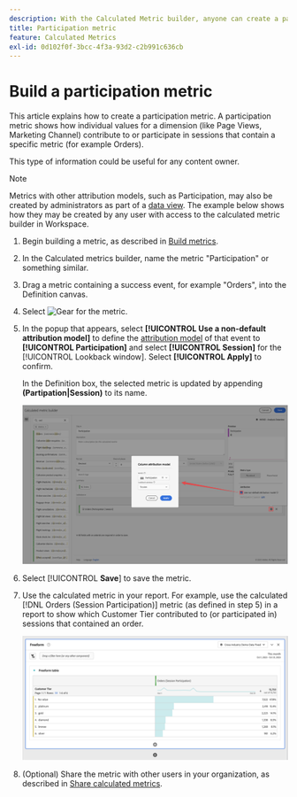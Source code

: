 ```yaml
---
description: With the Calculated Metric builder, anyone can create a participation metric.
title: Participation metric
feature: Calculated Metrics
exl-id: 0d102f0f-3bcc-4f3a-93d2-c2b991c636cb
---
```

# Build a participation metric

This article explains how to create a participation metric. A participation metric shows how individual values for a dimension (like Page Views, Marketing Channel) contribute to or participate in sessions that contain a specific metric (for example Orders).

This type of information could be useful for any content owner.

>[!NOTE]
>
>Metrics with other attribution models, such as Participation, may also be created by administrators as part of a [data view](https://experienceleague.adobe.com/docs/analytics-platform/using/cja-dataviews/data-views.html). The example below shows how they may be created by any user with access to the calculated metric builder in Workspace.


1. Begin building a metric, as described in [Build metrics](/help/components/calc-metrics/cm-workflow/cm-build-metrics.md).
1. In the Calculated metrics builder, name the metric "Participation" or something similar.
1. Drag a metric containing a success event, for example "Orders", into the Definition canvas.
1. Select ![Gear](https://spectrum.adobe.com/static/icons/workflow_18/Smock_Settings_18_N.svg) for the metric. 
1. In the popup that appears, select **[!UICONTROL Use a non-default attribution model]** to define the [attribution model](/help/components/calc-metrics/cm-workflow/m-metric-type-alloc.md) of that event to **[!UICONTROL Participation]** and select **[!UICONTROL Session]** for the [!UICONTROL Lookback window]. Select **[!UICONTROL Apply]** to confirm.

   In the Definition box, the selected metric is updated by appending  **(Partipation|Session)** to its name. 

      ![](assets/participation-setup.png)

  

1. Select [!UICONTROL **Save**] to save the metric.
1. Use the calculated metric in your report. For example, use the calculated [!DNL Orders (Session Participation)] metric (as defined in step 5) in a report to show which Customer Tier contributed to (or participated in) sessions that contained an order.

    ![](assets/participation-pages-customer-tier.png)

1. (Optional) Share the metric with other users in your organization, as described in [Share calculated metrics](/help/components/calc-metrics/cm-workflow/cm-sharing.md).
